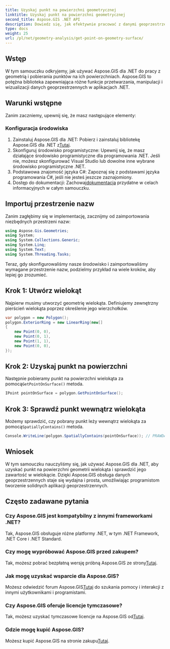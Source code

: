 ```yaml
---
title: Uzyskaj punkt na powierzchni geometrycznej
linktitle: Uzyskaj punkt na powierzchni geometrycznej
second_title: Aspose.GIS .NET API
description: Dowiedz się, jak efektywnie pracować z danymi geoprzestrzennymi, korzystając z Aspose.GIS dla .NET. Zawiera przewodnik krok po kroku i często zadawane pytania.
type: docs
weight: 25
url: /pl/net/geometry-analysis/get-point-on-geometry-surface/
---
```

## Wstęp
W tym samouczku odkryjemy, jak używać Aspose.GIS dla .NET do pracy z geometrią i pobierania punktów na ich powierzchniach. Aspose.GIS to potężna biblioteka zapewniająca różne funkcje przetwarzania, manipulacji i wizualizacji danych geoprzestrzennych w aplikacjach .NET.
## Warunki wstępne
Zanim zaczniemy, upewnij się, że masz następujące elementy:
### Konfiguracja środowiska
1. Zainstaluj Aspose.GIS dla .NET: Pobierz i zainstaluj bibliotekę Aspose.GIS dla .NET z[Tutaj](https://releases.aspose.com/gis/net/).
2. Skonfiguruj środowisko programistyczne: Upewnij się, że masz działające środowisko programistyczne dla programowania .NET. Jeśli nie, możesz skonfigurować Visual Studio lub dowolne inne wybrane środowisko programistyczne .NET.
3. Podstawowa znajomość języka C#: Zapoznaj się z podstawami języka programowania C#, jeśli nie jesteś jeszcze zaznajomiony.
4.  Dostęp do dokumentacji: Zachowaj[dokumentacja](https://reference.aspose.com/gis/net/) przydatne w celach informacyjnych w całym samouczku.

## Importuj przestrzenie nazw
Zanim zagłębimy się w implementację, zacznijmy od zaimportowania niezbędnych przestrzeni nazw:

```csharp
using Aspose.Gis.Geometries;
using System;
using System.Collections.Generic;
using System.Linq;
using System.Text;
using System.Threading.Tasks;
```

Teraz, gdy skonfigurowaliśmy nasze środowisko i zaimportowaliśmy wymagane przestrzenie nazw, podzielmy przykład na wiele kroków, aby lepiej go zrozumieć.
## Krok 1: Utwórz wielokąt
Najpierw musimy utworzyć geometrię wielokąta. Definiujemy zewnętrzny pierścień wielokąta poprzez określenie jego wierzchołków.
```csharp
var polygon = new Polygon();
polygon.ExteriorRing = new LinearRing(new[]
{
    new Point(0, 0),
    new Point(0, 1),
    new Point(1, 1),
    new Point(0, 0),
});
```
## Krok 2: Uzyskaj punkt na powierzchni
Następnie pobieramy punkt na powierzchni wielokąta za pomocą`GetPointOnSurface()` metoda.
```csharp
IPoint pointOnSurface = polygon.GetPointOnSurface();
```
## Krok 3: Sprawdź punkt wewnątrz wielokąta
 Możemy sprawdzić, czy pobrany punkt leży wewnątrz wielokąta za pomocą`SpatiallyContains()` metoda.
```csharp
Console.WriteLine(polygon.SpatiallyContains(pointOnSurface)); // PRAWDA
```

## Wniosek
W tym samouczku nauczyliśmy się, jak używać Aspose.GIS dla .NET, aby uzyskać punkt na powierzchni geometrii wielokąta i sprawdzić jego zawartość w wielokącie. Dzięki Aspose.GIS obsługa danych geoprzestrzennych staje się wydajna i prosta, umożliwiając programistom tworzenie solidnych aplikacji geoprzestrzennych.
## Często zadawane pytania
### Czy Aspose.GIS jest kompatybilny z innymi frameworkami .NET?
Tak, Aspose.GIS obsługuje różne platformy .NET, w tym .NET Framework, .NET Core i .NET Standard.
### Czy mogę wypróbować Aspose.GIS przed zakupem?
 Tak, możesz pobrać bezpłatną wersję próbną Aspose.GIS ze strony[Tutaj](https://releases.aspose.com/).
### Jak mogę uzyskać wsparcie dla Aspose.GIS?
 Możesz odwiedzić forum Aspose.GIS[Tutaj](https://forum.aspose.com/c/gis/33) do szukania pomocy i interakcji z innymi użytkownikami i programistami.
### Czy Aspose.GIS oferuje licencje tymczasowe?
 Tak, możesz uzyskać tymczasowe licencje na Aspose.GIS od[Tutaj](https://purchase.aspose.com/temporary-license/).
### Gdzie mogę kupić Aspose.GIS?
 Możesz kupić Aspose.GIS na stronie zakupu[Tutaj](https://purchase.aspose.com/buy).